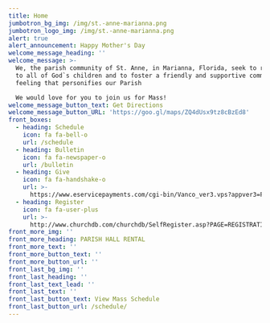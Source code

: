 ```yaml
---
title: Home
jumbotron_bg_img: /img/st.-anne-marianna.png
jumbotron_logo_img: /img/st.-anne-marianna.png
alert: true
alert_announcement: Happy Mother's Day
welcome_message_heading: ''
welcome_message: >-
  We, the parish community of St. Anne, in Marianna, Florida, seek to reach out
  to all of God`s children and to foster a friendly and supportive community
  feeling that personifies our Parish

  We would love for you to join us for Mass!
welcome_message_button_text: Get Directions
welcome_message_button_URL: 'https://goo.gl/maps/ZQ4dUsx9tz8cBzEd8'
front_boxes:
  - heading: Schedule
    icon: fa fa-bell-o
    url: /schedule
  - heading: Bulletin
    icon: fa fa-newspaper-o
    url: /bulletin
  - heading: Give
    icon: fa fa-handshake-o
    url: >-
      https://www.eservicepayments.com/cgi-bin/Vanco_ver3.vps?appver3=Fi1giPL8kwX_Oe1AO50jRod7ox_ggHj-1nE2DhQWwd9EOVZpPcIw91FrYieK2rA42EvVVAEjqawDomKT1pboua3Z5izAVK-egcmiL9g01BE=&ver=3
  - heading: Register
    icon: fa fa-user-plus
    url: >-
      http://www.churchdb.com/churchdb/SelfRegister.asp?PAGE=REGISTRATION_PAGE&iOrgzKey=77&ddlSite=582
front_more_img: ''
front_more_heading: PARISH HALL RENTAL
front_more_text: ''
front_more_button_text: ''
front_more_button_url: ''
front_last_bg_img: ''
front_last_heading: ''
front_last_text_lead: ''
front_last_text: ''
front_last_button_text: View Mass Schedule
front_last_button_url: /schedule/
---
```


